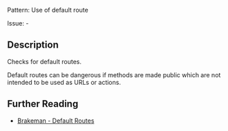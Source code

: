 Pattern: Use of default route

Issue: -

## Description

Checks for default routes.

Default routes can be dangerous if methods are made public which are not intended to be used as URLs or actions.

## Further Reading

* [Brakeman - Default Routes](https://brakemanscanner.org/docs/warning_types/default_routes/)